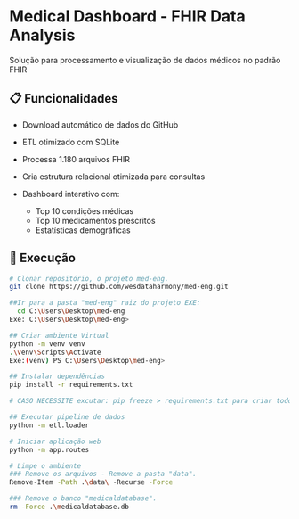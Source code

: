 # Medical Dashboard - FHIR Data Analysis
Solução para processamento e visualização de dados médicos no padrão FHIR

## 📋 Funcionalidades
- Download automático de dados do GitHub
- ETL otimizado com SQLite
 - Processa 1.180 arquivos FHIR
 - Cria estrutura relacional otimizada para consultas

- Dashboard interativo com:
  - Top 10 condições médicas
  - Top 10 medicamentos prescritos
  - Estatísticas demográficas

## 🚀 Execução
```bash
# Clonar repositório, o projeto med-eng.
git clone https://github.com/wesdataharmony/med-eng.git

##Ir para a pasta "med-eng" raiz do projeto EXE:
  cd C:\Users\Desktop\med-eng
Exe: C:\Users\Desktop\med-eng> 

## Criar ambiente Virtual
python -m venv venv
.\venv\Scripts\Activate
Exe:(venv) PS C:\Users\Desktop\med-eng>

## Instalar dependências
pip install -r requirements.txt

# CASO NECESSITE excutar: pip freeze > requirements.txt para criar todos as dependencias do projeto.

## Executar pipeline de dados
python -m etl.loader

# Iniciar aplicação web
python -m app.routes

# Limpe o ambiente
### Remove os arquivos - Remove a pasta "data".
Remove-Item -Path .\data\ -Recurse -Force

### Remove o banco "medicaldatabase".
rm -Force .\medicaldatabase.db
